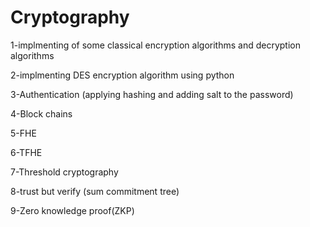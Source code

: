 # Cryptography
1-implmenting of some classical encryption algorithms and decryption algorithms  

2-implmenting DES encryption algorithm using python   

3-Authentication (applying hashing and adding salt to the password) 

4-Block chains

5-FHE

6-TFHE

7-Threshold cryptography

8-trust but verify (sum commitment tree)

9-Zero knowledge proof(ZKP)
